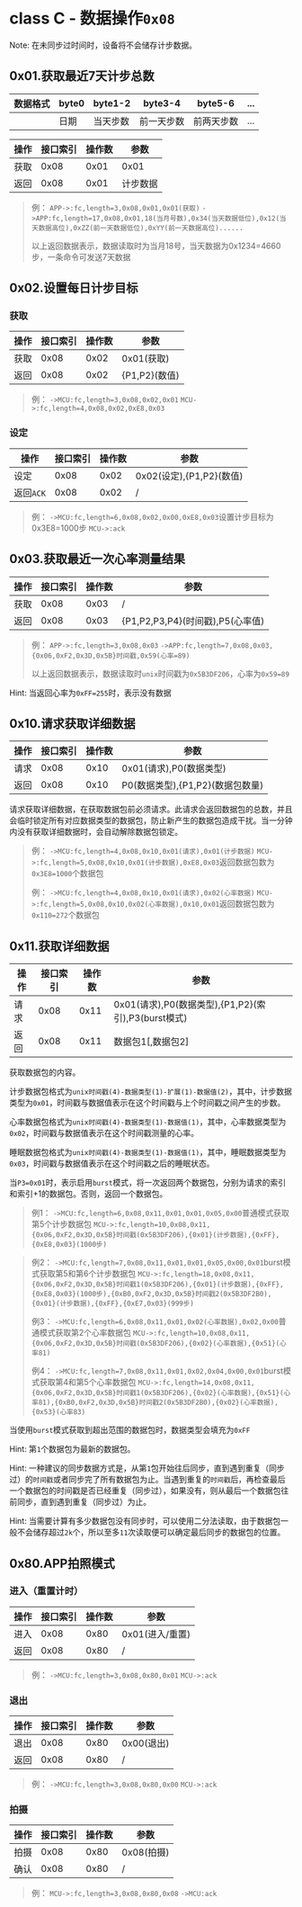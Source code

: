 # class C - 数据操作`0x08`



Note: 在未同步过时间时，设备将不会储存计步数据。



## 0x01.获取最近7天计步总数

| 数据格式 | byte0 | byte1-2 | byte3-4 | byte5-6 | ...  |
| ---- | ----- | ------- | ------- | ------- | ---- |
|      | 日期    | 当天步数    | 前一天步数   | 前两天步数   | ...  |

| 操作   | 接口索引 | 操作数  | 参数   |
| ---- | ---- | ---- | ---- |
| 获取   | 0x08 | 0x01 | 0x01 |
| 返回   | 0x08 | 0x01 | 计步数据 |

> 例：
> `APP->:fc,length=3,0x08,0x01,0x01(获取)`
> `->APP:fc,length=17,0x08,0x01,18(当月号数),0x34(当天数据低位),0x12(当天数据高位),0xZZ(前一天数据低位),0xYY(前一天数据高位)......`
>
> 以上返回数据表示，数据读取时为当月18号，当天数据为0x1234=4660步，一条命令可发送7天数据



## 0x02.设置每日计步目标

### 获取

| 操作 | 接口索引 | 操作数 | 参数          |
| ---- | -------- | ------ | ------------- |
| 获取 | 0x08     | 0x02   | 0x01(获取)    |
| 返回 | 0x08     | 0x02   | {P1,P2}(数值) |

> 例：
> `->MCU:fc,length=3,0x08,0x02,0x01`
> `MCU->:fc,length=4,0x08,0x02,0xE8,0x03`

### 设定

| 操作      | 接口索引 | 操作数 | 参数                     |
| --------- | -------- | ------ | ------------------------ |
| 设定      | 0x08     | 0x02   | 0x02(设定),{P1,P2}(数值) |
| 返回`ACK` | 0x08     | 0x02   | /                        |

> 例：
> `->MCU:fc,length=6,0x08,0x02,0x00,0xE8,0x03`设置计步目标为0x3E8=1000步
> `MCU->:ack`



## 0x03.获取最近一次心率测量结果

| 操作 | 接口索引 | 操作数 | 参数                             |
| ---- | -------- | ------ | -------------------------------- |
| 获取 | 0x08     | 0x03   | /                                |
| 返回 | 0x08     | 0x03   | {P1,P2,P3,P4}(时间戳),P5(心率值) |

> 例：
> `APP->:fc,length=3,0x08,0x03`
> `->APP:fc,length=7,0x08,0x03,{0x06,0xF2,0x3D,0x5B}时间戳,0x59(心率=89)`
>
> 以上返回数据表示，数据读取时`unix`时间戳为`0x5B3DF206`，心率为`0x59=89`

Hint: 当返回心率为`0xFF=255`时，表示没有数据



## 0x10.请求获取详细数据

| 操作 | 接口索引 | 操作数 | 参数                             |
| ---- | -------- | ------ | -------------------------------- |
| 请求 | 0x08     | 0x10   | 0x01(请求),P0(数据类型)          |
| 返回 | 0x08     | 0x10   | P0(数据类型),{P1,P2}(数据包数量) |

请求获取详细数据，在获取数据包前必须请求。此请求会返回数据包的总数，并且会临时锁定所有对应数据类型的数据包，防止新产生的数据包造成干扰。当一分钟内没有获取详细数据时，会自动解除数据包锁定。

> 例：
> `->MCU:fc,length=4,0x08,0x10,0x01(请求),0x01(计步数据)`
> `MCU->:fc,length=5,0x08,0x10,0x01(计步数据),0xE8,0x03`返回数据包数为`0x3E8=1000`个数据包
>
> 例：
> `->MCU:fc,length=4,0x08,0x10,0x01(请求),0x02(心率数据)`
> `MCU->:fc,length=5,0x08,0x10,0x02(心率数据),0x10,0x01`返回数据包数为`0x110=272`个数据包



## 0x11.获取详细数据

| 操作 | 接口索引 | 操作数 | 参数                                                |
| ---- | -------- | ------ | --------------------------------------------------- |
| 请求 | 0x08     | 0x11   | 0x01(请求),P0(数据类型),{P1,P2}(索引),P3(burst模式) |
| 返回 | 0x08     | 0x11   | 数据包1[,数据包2]                                   |

获取数据包的内容。

计步数据包格式为`unix时间戳(4)-数据类型(1)-扩展(1)-数据值(2)`，其中，计步数据类型为`0x01`，时间戳与数据值表示在这个时间戳与上个时间戳之间产生的步数。

心率数据包格式为`unix时间戳(4)-数据类型(1)-数据值(1)`，其中，心率数据类型为`0x02`，时间戳与数据值表示在这个时间戳测量的心率。

睡眠数据包格式为`unix时间戳(4)-数据类型(1)-数据值(1)`，其中，睡眠数据类型为`0x03`，时间戳与数据值表示在这个时间戳之后的睡眠状态。

当`P3=0x01`时，表示启用`burst`模式，将一次返回两个数据包，分别为请求的索引和索引+1的数据包。否则，返回一个数据包。

> 例1：
> `->MCU:fc,length=6,0x08,0x11,0x01,0x01,0x05,0x00`普通模式获取第5个计步数据包
> `MCU->:fc,length=10,0x08,0x11,{0x06,0xF2,0x3D,0x5B}时间戳(0x5B3DF206),{0x01}(计步数据),{0xFF},{0xE8,0x03}(1000步)`

> 例2：
> `->MCU:fc,length=7,0x08,0x11,0x01,0x01,0x05,0x00,0x01`burst模式获取第5和第6个计步数据包
> `MCU->:fc,length=18,0x08,0x11,{0x06,0xF2,0x3D,0x5B}时间戳1(0x5B3DF206),{0x01}(计步数据),{0xFF},{0xE8,0x03}(1000步),{0xB0,0xF2,0x3D,0x5B}时间戳2(0x5B3DF2B0),{0x01}(计步数据),{0xFF},{0xE7,0x03}(999步)`
>
> 例3：
> `->MCU:fc,length=6,0x08,0x11,0x01,0x02(心率数据),0x02,0x00`普通模式获取第2个心率数据包
> `MCU->:fc,length=10,0x08,0x11,{0x06,0xF2,0x3D,0x5B}时间戳(0x5B3DF206),{0x02}(心率数据),{0x51}(心率81)`
>
> 例4：
> `->MCU:fc,length=7,0x08,0x11,0x01,0x02,0x04,0x00,0x01`burst模式获取第4和第5个心率数据包
> `MCU->:fc,length=14,0x08,0x11,{0x06,0xF2,0x3D,0x5B}时间戳1(0x5B3DF206),{0x02}(心率数据),{0x51}(心率81),{0xB0,0xF2,0x3D,0x5B}时间戳2(0x5B3DF2B0),{0x02}(心率数据),{0x53}(心率83)`

当使用`burst`模式获取到超出范围的数据包时，数据类型会填充为`0xFF`

Hint:  第`1`个数据包为最新的数据包。

Hint:  一种建议的同步数据方式是，从第`1`包开始往后同步，直到遇到重复（同步过）的`时间戳`或者同步完了所有数据包为止。当遇到重复的`时间戳`后，再检查最后一个数据包的时间戳是否已经重复（同步过），如果没有，则从最后一个数据包往前同步，直到遇到重复（同步过）为止。

Hint:  当需要计算有多少数据包没有同步时，可以使用二分法读取，由于数据包一般不会储存超过`2k`个，所以至多`11`次读取便可以确定最后同步的数据包的位置。





## 0x80.APP拍照模式

### 进入（重置计时）

| 操作   | 接口索引 | 操作数  | 参数          |
| ---- | ---- | ---- | ----------- |
| 进入   | 0x08 | 0x80 | 0x01(进入/重置) |
| 返回   | 0x08 | 0x80 | /           |

> 例：
> `->MCU:fc,length=3,0x08,0x80,0x01`
> `MCU->:ack`

### 退出

| 操作   | 接口索引 | 操作数  | 参数       |
| ---- | ---- | ---- | -------- |
| 退出   | 0x08 | 0x80 | 0x00(退出) |
| 返回   | 0x08 | 0x80 | /        |

> 例：
> `->MCU:fc,length=3,0x08,0x80,0x00`
> `MCU->:ack`

### 拍摄

| 操作   | 接口索引 | 操作数  | 参数       |
| ---- | ---- | ---- | -------- |
| 拍摄   | 0x08 | 0x80 | 0x08(拍摄) |
| 确认   | 0x08 | 0x80 | /        |

> 例：
> `MCU->:fc,length=3,0x08,0x80,0x08`
> `->MCU:ack`

